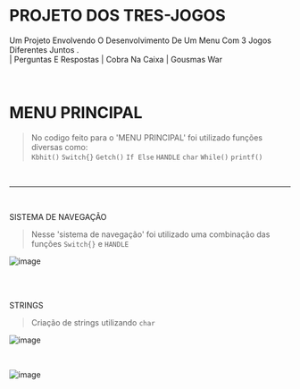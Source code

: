 # PROJETO DOS TRES-JOGOS
Um Projeto Envolvendo O Desenvolvimento De Um Menu Com 3 Jogos Diferentes Juntos . <br/> | Perguntas E Respostas | Cobra Na Caixa | Gousmas War

<br/>

# MENU PRINCIPAL
>No codigo feito para o 'MENU PRINCIPAL' foi utilizado funções diversas como: <br/>
`Kbhit()`
`Switch{}`
`Getch()`
`If Else`
`HANDLE`
`char`
`While()`
`printf()`

<br/>

---

<br/>

SISTEMA DE NAVEGAÇÃO

> Nesse 'sistema de navegação' foi utilizado uma combinação das funções `Switch{}` e `HANDLE`

![image](https://github.com/user-attachments/assets/f68e6e57-9898-48bd-b091-36a1123d4e0b)

<br/><br/>

STRINGS

>Criação de strings utilizando `char`

![image](https://github.com/user-attachments/assets/9a27f921-de64-45fc-bb03-9a7d9f34dfea)

<br/>

![image](https://github.com/user-attachments/assets/e9572de1-1463-425c-b3cb-adca332c8868)
